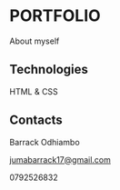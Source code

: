 # PORTFOLIO
About myself

## Technologies

HTML &
CSS


## Contacts

Barrack Odhiambo

jumabarrack17@gmail.com

0792526832